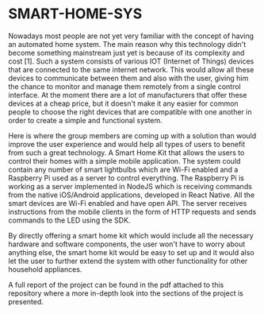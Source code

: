 # SMART-HOME-SYS

Nowadays most people are not yet very familiar with the concept of having an automated home system. The main reason why this technology didn't become something mainstream just yet is because of its complexity and cost [1]. Such a system consists of various IOT (Internet of Things) devices that are connected to the same internet network. This would allow all these devices to communicate between them and also with the user, giving him the chance to monitor and manage them remotely from a single control interface. At the moment there are a lot of manufacturers that offer these devices at a cheap price, but it doesn't make it any easier for common people to choose the right devices that are compatible with one another in order to create a simple and functional system.

Here is where the group members are coming up with a solution than would improve the user experience and would help all types of users to benefit from such a great technology. A Smart Home Kit that allows the users to control their homes with a simple mobile application. The system could contain any number of smart lightbulbs which are Wi-Fi enabled and a Raspberry Pi used as a server to control everything. The Raspberry Pi is working as a server implemented in NodeJS which is receiving commands from the native iOS/Android applications, developed in React Native. All the smart devices are Wi-Fi enabled and have open API. The server receives instructions from the mobile clients in the form of HTTP requests and sends commands to the LED using the SDK.

By directly offering a smart home kit which would include all the necessary hardware and software components, the user won't have to worry about anything else, the smart home kit would be easy to set up and it would also let the user to further extend the system with other functionality for other household appliances.

A full report of the project can be found in the pdf attached to this repository where a more in-depth look into the sections of the project is presented.
